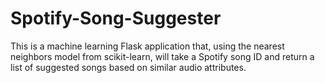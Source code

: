 # Spotify-Song-Suggester

This is a machine learning Flask application that, using the nearest neighbors model from scikit-learn, will take a Spotify song ID and return a list of suggested songs based on similar audio attributes.

